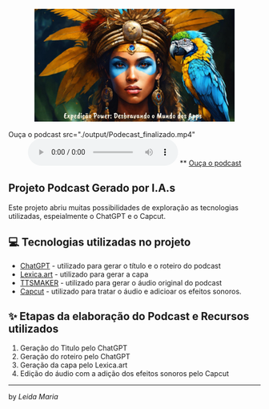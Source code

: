 <p align="center">
<img 
    src="./assets/Capa.jpg"
    width="400"
/>
</p> 
Ouça o podcast
   src="./output/Podecast_finalizado.mp4"
<div align="center">
    <audio src="./output/Podcast_finalizado.mp4" type="audio/mp4" controls title="Podcast versão final">
        Seu navegador não suporta a tag de áudio.
    </audio>
  **  <a href="https://github.com/Reistaboada/prompts-for-podcast-generate-by-ia/tree/main/output"> Ouça o podcast</a> 

</div>

## Projeto Podcast Gerado por I.A.s

Este projeto abriu muitas possibilidades de exploração as tecnologias utilizadas, espeialmente o ChatGPT e o Capcut.

## 💻 Tecnologias utilizadas no projeto

- [ChatGPT](https://chat.openai.com/) - utilizado para gerar o título e o roteiro do  podcast
- [Lexica.art](https://lexica.art/) - utilizado para gerar a capa
- [TTSMAKER](https://ttsmaker.com/br) - utilizado para gerar o áudio original do podcast
- [Capcut](https://www.capcut.com/pt-br/) - utilizado para tratar o áudio e adicioar os efeitos sonoros.

## ✨ Etapas da elaboração do Podcast e Recursos utilizados

1) Geração do Tìtulo pelo ChatGPT
2) Geração do roteiro pelo ChatGPT
3) Geração da capa pelo Lexica.art
4) Edição do áudio com a adição dos efeitos sonoros pelo Capcut


---

by <i>Leida Maria</i>
